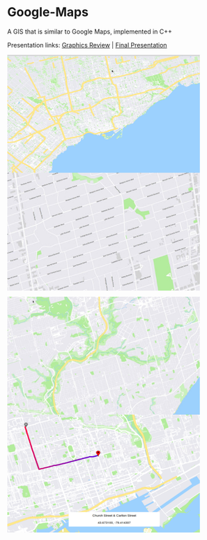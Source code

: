 # Google-Maps
A GIS that is similar to Google Maps, implemented in C++

Presentation links: [Graphics Review](https://docs.google.com/presentation/d/1rdAkkyjZ_yPaqQKiXzyrjdr6PVCrfol36vEx2Q3rcfk/edit?usp=sharing) | [Final Presentation](https://docs.google.com/presentation/d/1ELgdlmT1w3ACMy1jetOBiY3p6HMXdxClq4NirpYgkvc/edit?usp=sharing)

<img src="pics/map.png" align="center" height="270" width="442"> &nbsp; <img src="pics/detailed.jpg" align="center" height="270" width="442">

<img src="pics/map2.jpg" align="center" height="270" width="442"> &nbsp; <img src="pics/direction.png" align="center" height="270" width="442">
